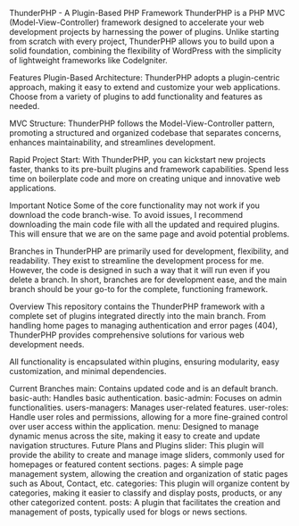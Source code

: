 ThunderPHP - A Plugin-Based PHP Framework
ThunderPHP is a PHP MVC (Model-View-Controller) framework designed to accelerate your web development projects by harnessing the power of plugins. Unlike starting from scratch with every project, ThunderPHP allows you to build upon a solid foundation, combining the flexibility of WordPress with the simplicity of lightweight frameworks like CodeIgniter.

Features
Plugin-Based Architecture: ThunderPHP adopts a plugin-centric approach, making it easy to extend and customize your web applications. Choose from a variety of plugins to add functionality and features as needed.

MVC Structure: ThunderPHP follows the Model-View-Controller pattern, promoting a structured and organized codebase that separates concerns, enhances maintainability, and streamlines development.

Rapid Project Start: With ThunderPHP, you can kickstart new projects faster, thanks to its pre-built plugins and framework capabilities. Spend less time on boilerplate code and more on creating unique and innovative web applications.

Important Notice
Some of the core functionality may not work if you download the code branch-wise. To avoid issues, I recommend downloading the main code file with all the updated and required plugins. This will ensure that we are on the same page and avoid potential problems.

Branches in ThunderPHP are primarily used for development, flexibility, and readability. They exist to streamline the development process for me. However, the code is designed in such a way that it will run even if you delete a branch. In short, branches are for development ease, and the main branch should be your go-to for the complete, functioning framework.

Overview
This repository contains the ThunderPHP framework with a complete set of plugins integrated directly into the main branch. From handling home pages to managing authentication and error pages (404), ThunderPHP provides comprehensive solutions for various web development needs.

All functionality is encapsulated within plugins, ensuring modularity, easy customization, and minimal dependencies.

Current Branches
main: Contains updated code and is an default branch.
basic-auth: Handles basic authentication.
basic-admin: Focuses on admin functionalities.
users-managers: Manages user-related features.
user-roles: Handle user roles and permissions, allowing for a more fine-grained control over user access within the application.
menu: Designed to manage dynamic menus across the site, making it easy to create and update navigation structures.
Future Plans and Plugins
slider: This plugin will provide the ability to create and manage image sliders, commonly used for homepages or featured content sections.
pages: A simple page management system, allowing the creation and organization of static pages such as About, Contact, etc.
categories: This plugin will organize content by categories, making it easier to classify and display posts, products, or any other categorized content.
posts: A plugin that facilitates the creation and management of posts, typically used for blogs or news sections.
